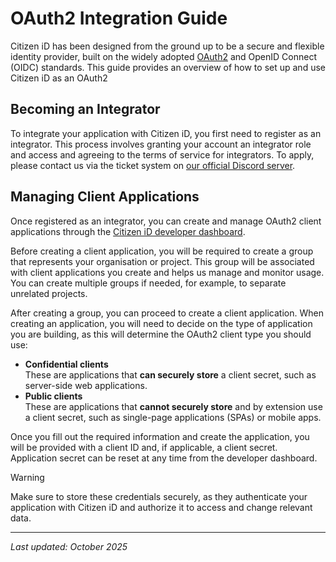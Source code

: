 # OAuth2 Integration Guide

Citizen iD has been designed from the ground up to be a secure and flexible identity provider, built on the widely adopted [OAuth2][rfc6749] and OpenID Connect (OIDC) standards.
This guide provides an overview of how to set up and use Citizen iD as an OAuth2

## Becoming an Integrator

To integrate your application with Citizen iD, you first need to register as an integrator.
This process involves granting your account an integrator role and access and agreeing to the terms of service for integrators.
To apply, please contact us via the ticket system on [our official Discord server][discord].

## Managing Client Applications

Once registered as an integrator, you can create and manage OAuth2 client applications through the [Citizen iD developer dashboard][cid-dev-dashboard].

Before creating a client application, you will be required to create a group that represents your organisation or project.
This group will be associated with client applications you create and helps us manage and monitor usage.
You can create multiple groups if needed, for example, to separate unrelated projects.

After creating a group, you can proceed to create a client application.
When creating an application, you will need to decide on the type of application you are building, as this will determine the OAuth2 client type you should use:
- **Confidential clients**
  <br>These are applications that **can securely store** a client secret, such as server-side web applications.
- **Public clients**
  <br>These are applications that **cannot securely store** and by extension use a client secret, such as single-page applications (SPAs) or mobile apps.

Once you fill out the required information and create the application, you will be provided with a client ID and, if applicable, a client secret.
Application secret can be reset at any time from the developer dashboard.

> [!WARNING]
> Make sure to store these credentials securely, as they authenticate your application with Citizen iD and authorize it to access and change relevant data.

---

*Last updated: October 2025*

[cid-dev-dashboard]: <https://citizenid.space/developer> "Citizen iD Developer Dashboard"
[discord]: <https://discord.citizenid.space> "Citizen iD Official Discord Server"
[rfc6749]: <https://datatracker.ietf.org/doc/html/rfc6749> "RFC6749: OAuth 2.0 Authorization Framework"
